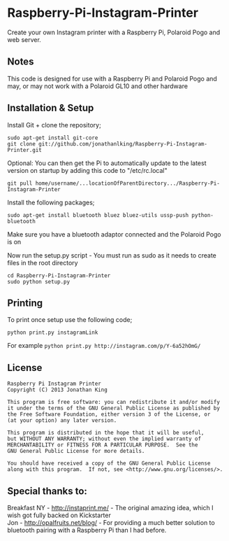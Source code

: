 Raspberry-Pi-Instagram-Printer
==============================

Create your own Instagram printer with a Raspberry Pi, Polaroid Pogo and web server.

Notes
-----

This code is designed for use with a Raspberry Pi and Polaroid Pogo and may, or may not work with a Polaroid GL10 and other hardware

Installation & Setup
--------------------

Install Git + clone the repository;

    sudo apt-get install git-core
    git clone git://github.com/jonathanlking/Raspberry-Pi-Instagram-Printer.git
    
Optional: You can then get the Pi to automatically update to the latest version on startup by adding this code to "/etc/rc.local"

    git pull home/username/...locationOfParentDirectory.../Raspberry-Pi-Instagram-Printer

Install the following packages;

    sudo apt-get install bluetooth bluez bluez-utils ussp-push python-bluetooth
    
Make sure you have a bluetooth adaptor connected and the Polaroid Pogo is on    

Now run the setup.py script - You must run as sudo as it needs to create files in the root directory

    cd Raspberry-Pi-Instagram-Printer
    sudo python setup.py
    
Printing
--------

To print once setup use the following code;

    python print.py instagramLink
    
For example `python print.py http://instagram.com/p/Y-6a52hOmG/`

License
-------

    Raspberry Pi Instagram Printer
    Copyright (C) 2013 Jonathan King

    This program is free software: you can redistribute it and/or modify
    it under the terms of the GNU General Public License as published by
    the Free Software Foundation, either version 3 of the License, or
    (at your option) any later version.

    This program is distributed in the hope that it will be useful,
    but WITHOUT ANY WARRANTY; without even the implied warranty of
    MERCHANTABILITY or FITNESS FOR A PARTICULAR PURPOSE.  See the
    GNU General Public License for more details.

    You should have received a copy of the GNU General Public License
    along with this program.  If not, see <http://www.gnu.org/licenses/>.

Special thanks to:
------------------

Breakfast NY - http://instaprint.me/ - The original amazing idea, which I wish got fully backed on Kickstarter    
Jon - http://opalfruits.net/blog/ - For providing a much better solution to bluetooth pairing with a Raspberry Pi than I had before.
